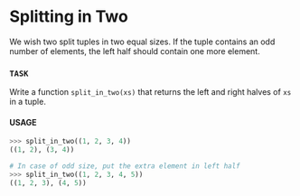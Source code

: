 # Splitting in Two

We wish two split tuples in two equal sizes.
If the tuple contains an odd number of elements, the left half should contain one more element.

### `TASK`

Write a function `split_in_two(xs)` that returns the left and right halves of `xs` in a tuple.

#### USAGE

```python
>>> split_in_two((1, 2, 3, 4))
((1, 2), (3, 4))

# In case of odd size, put the extra element in left half
>>> split_in_two((1, 2, 3, 4, 5))
((1, 2, 3), (4, 5))
```
